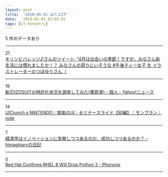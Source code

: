 ```yaml
---
layout: post
title:  "2018-05-01 はてぶIT"
date:   2018-05-01 02:01:01
tags: [it-hotentry]
---
```

5 件のデータあり

<hr><div class="row">
<div class="col-1"><span class="badge badge-pill badge-success h2">21</span></div>
<div class="col-11"><a href='http://twitter.com/kirin_company/status/989338275449131010' target='_blank'>キリンビバレッジ♪さんのツイート: "4月は出会いの季節！ですが、みなさん新生活には慣れましたか！？ みなさんの周りにいそうな #午後ティー女子 を イラストレーターのつぼゆりさん（</a></div>
</div>
<hr>
<div class="row">
<div class="col-1"><span class="badge badge-pill badge-success h2">19</span></div>
<div class="col-11"><a href='https://news.yahoo.co.jp/byline/kuriharakiyoshi/20180430-00084659/' target='_blank'>新ZOZOSUITの特許化状況を調査してみた(栗原潔) - 個人 - Yahoo!ニュース</a></div>
</div>
<hr>
<div class="row">
<div class="col-1"><span class="badge badge-pill badge-success h2">14</span></div>
<div class="col-11"><a href='https://note.mu/montblanc04/n/n691df0123269' target='_blank'>UICrunch x NINTENDO｜娯楽のUI｜セミナースライド【前編】｜モンブラン｜note</a></div>
</div>
<hr>
<div class="row">
<div class="col-1"><span class="badge badge-pill badge-success h2">7</span></div>
<div class="col-11"><a href='http://d.hatena.ne.jp/himaginary/20180430/innovation_in_economics' target='_blank'>経済学はイノベーションに失敗しつつあるのか、成功しつつあるのか？ - himaginaryの日記</a></div>
</div>
<hr>
<div class="row">
<div class="col-1"><span class="badge badge-pill badge-success h2">0</span></div>
<div class="col-11"><a href='https://www.phoronix.com/scan.php?page=news_item&px=RHEL-8-No-Python-2' target='_blank'>Red Hat Confirms RHEL 8 Will Drop Python 2 - Phoronix</a></div>
</div>
<hr>
